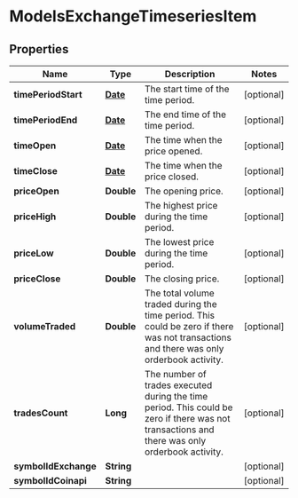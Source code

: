 

# ModelsExchangeTimeseriesItem

## Properties

Name | Type | Description | Notes
------------ | ------------- | ------------- | -------------
**timePeriodStart** | [**Date**](Date.md) | The start time of the time period. |  [optional]
**timePeriodEnd** | [**Date**](Date.md) | The end time of the time period. |  [optional]
**timeOpen** | [**Date**](Date.md) | The time when the price opened. |  [optional]
**timeClose** | [**Date**](Date.md) | The time when the price closed. |  [optional]
**priceOpen** | **Double** | The opening price. |  [optional]
**priceHigh** | **Double** | The highest price during the time period. |  [optional]
**priceLow** | **Double** | The lowest price during the time period. |  [optional]
**priceClose** | **Double** | The closing price. |  [optional]
**volumeTraded** | **Double** | The total volume traded during the time period. This could be zero if there was not transactions and there was only orderbook activity. |  [optional]
**tradesCount** | **Long** | The number of trades executed during the time period. This could be zero if there was not transactions and there was only orderbook activity. |  [optional]
**symbolIdExchange** | **String** |  |  [optional]
**symbolIdCoinapi** | **String** |  |  [optional]




